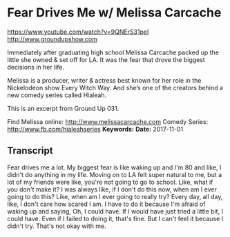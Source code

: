 # Fear Drives Me w/ Melissa Carcache
https://www.youtube.com/watch?v=9QNErS31peI
http://www.groundupshow.com

Immediately after graduating high school Melissa Carcache packed up the little she owned & set off for LA. It was the fear that drove the biggest decisions in her life.

Melissa is a producer, writer & actress best known for her role in the Nickelodeon show Every Witch Way. And she’s one of the creators behind a new comedy series called Hialeah.

This is an excerpt from Ground Up 031.

Find Melissa online:  http://www.melissacarcache.com
Comedy Series:  http://www.fb.com/hialeahseries
**Keywords:** 
**Date:** 2017-11-01

## Transcript
 Fear drives me a lot. My biggest fear is like waking up and I'm 80 and like, I didn't do anything in my life. Moving on to LA felt super natural to me, but a lot of my friends were like, you're not going to go to school. Like, what if you don't make it? I was always like, if I don't do this now, when am I ever going to do this? Like, when am I ever going to really try? Every day, all day, like, I don't care how scared I am. I have to do it because I'm afraid of waking up and saying, Oh, I could have. If I would have just tried a little bit, I could have. Even if I failed to doing it, that's fine. But I can't feel it because I didn't try. That's not okay with me.
